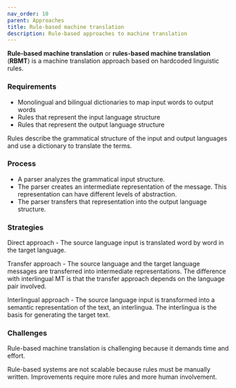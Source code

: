 ```yaml
---
nav_order: 10
parent: Approaches
title: Rule-based machine translation
description: Rule-based approaches to machine translation
---
```


**Rule-based machine translation** or **rules-based machine translation** (**RBMT**) is a machine translation approach based on hardcoded linguistic rules.

### Requirements

- Monolingual and bilingual dictionaries to map input words to output words
- Rules that represent the input language structure
- Rules that represent the output language structure

Rules describe the grammatical structure of the input and output languages and use a dictionary to translate the terms.

### Process

- A parser analyzes the grammatical input structure.
- The parser creates an intermediate representation of the message. This representation can have different levels of abstraction.
- The parser transfers that representation into the output language structure.

### Strategies

Direct approach - The source language input is translated word by word in the target language.

Transfer approach - The source language and the target language messages are transferred into intermediate representations. The difference with interlingual MT is that the
transfer approach depends on the language pair involved.

Interlingual approach - The source language input is transformed into a semantic representation of the text, an interlingua. The interlingua is the basis for generating the target text.

### Challenges

Rule-based machine translation is challenging because it demands time and effort.

Rule-based systems are not scalable because rules must be manually written. Improvements require more rules and more human involvement.
